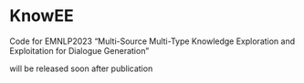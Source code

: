 # KnowEE
Code for EMNLP2023 “Multi-Source Multi-Type Knowledge Exploration and Exploitation for Dialogue Generation”

will be released soon after publication
